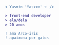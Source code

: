 ```diff
< Yasmin 'Yasxxv' ✨ />

> front-end developer
> ela/dela
> 20 anos

! ama Arco-íris 
! apaixona por gatos
```
<!--
**yasxxv/yasxxv** is a ✨ _special_ ✨ repository because its `README.md` (this file) appears on your GitHub profile.

Here are some ideas to get you started:

- 🔭 I’m currently working on ...
- 🌱 I’m currently learning ...
- 👯 I’m looking to collaborate on ...
- 🤔 I’m looking for help with ...
- 💬 Ask me about ...
- 📫 How to reach me: ...
- 😄 Pronouns: ...
- ⚡ Fun fact: ...
-->
